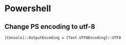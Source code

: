 # Powershell

## Change PS encoding to utf-8

`[Console]::OutputEncoding = [Text.UTF8Encoding]::UTF8`